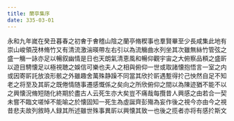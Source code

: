```yaml
---
title: 蘭亭集序
date: 335-03-01
---
```


永和九年嵗在癸丑暮春之初㑹于㑹稽山陰之蘭亭脩稧事也羣賢畢至少長咸集此地有崇山峻領茂林脩竹又有清流激湍暎帶左右引以為流觴曲水列坐其次雖無絲竹管弦之盛一觴一詠亦足以暢叙幽情是日也天朗氣清恵風和暢仰觀宇宙之大俯察品頪之盛㪽以遊目騁懐足以極視聴之娛信可樂也夫人之相與俯仰一世或取諸懐抱悟言一室之内或因寄㪽託放浪形骸之外雖趣舍萬殊静躁不同當其欣扵㪽遇蹔得扵己怏然自足不知老之将至及其㪽之既倦情随事遷感慨係之矣向之所欣俯仰之間以為陳迹猶不能不以之興懐況脩短随化終期於盡古人云死生亦大矣豈不痛哉每攬昔人興感之由若合一契未嘗不臨文嗟悼不能喻之於懐固知一死生為虛誕齊彭殤為妄作後之視今亦由今之視昔悲夫故列敘時人録其所述雖世殊事異㪽以興懐其致一也後之揽者亦将有感扵斯文
